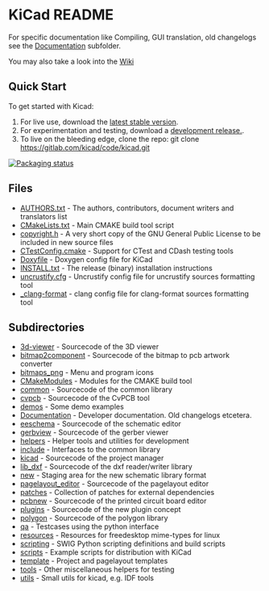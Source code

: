 # KiCad README

For specific documentation like Compiling, GUI translation, old
changelogs see the [Documentation](Documentation) subfolder.

You may also take a look into the [Wiki](https://gitlab.com/kicad/code/kicad/-/wikis/home)

## Quick Start

To get started with Kicad:


1. For live use, download the [latest stable version](https://kicad-pcb.org/download/).
2. For experimentation and testing, download a [development release.](https://kicad-pcb.org/download/).
3. To live on the bleeding edge, clone the repo: git clone https://gitlab.com/kicad/code/kicad.git


[![Packaging status](https://repology.org/badge/tiny-repos/kicad.svg)](https://repology.org/metapackage/kicad/versions)

## Files
* [AUTHORS.txt](AUTHORS.txt) - The authors, contributors, document writers and translators list
* [CMakeLists.txt](CMakeLists.txt) - Main CMAKE build tool script
* [copyright.h](copyright.h) - A very short copy of the GNU General Public License to be included in new source files
* [CTestConfig.cmake](CTestConfig.cmake) - Support for CTest and CDash testing tools
* [Doxyfile](Doxyfile) - Doxygen config file for KiCad
* [INSTALL.txt](INSTALL.txt) - The release (binary) installation instructions
* [uncrustify.cfg](uncrustify.cfg) - Uncrustify config file for uncrustify sources formatting tool
* [_clang-format](_clang-format) - clang config file for clang-format sources formatting tool

## Subdirectories

* [3d-viewer](3d-viewer)         - Sourcecode of the 3D viewer
* [bitmap2component](bitmap2component)  - Sourcecode of the bitmap to pcb artwork converter
* [bitmaps_png](bitmaps_png)       - Menu and program icons
* [CMakeModules](CMakeModules)      - Modules for the CMAKE build tool
* [common](common)            - Sourcecode of the common library
* [cvpcb](cvpcb)             - Sourcecode of the CvPCB tool
* [demos](demos)             - Some demo examples
* [Documentation](Documentation)     - Developer documentation. Old changelogs etcetera.
* [eeschema](eeschema)          - Sourcecode of the schematic editor
* [gerbview](gerbview)          - Sourcecode of the gerber viewer
* [helpers](helpers)           - Helper tools and utilities for development
* [include](include)           - Interfaces to the common library
* [kicad](kicad)             - Sourcecode of the project manager
* [lib_dxf](lib_dxf)           - Sourcecode of the dxf reader/writer library
* [new](new)               - Staging area for the new schematic library format
* [pagelayout_editor](pagelayout_editor) - Sourcecode of the pagelayout editor
* [patches](patches)           - Collection of patches for external dependencies
* [pcbnew](pcbnew)           - Sourcecode of the printed circuit board editor
* [plugins](plugins)           - Sourcecode of the new plugin concept
* [polygon](polygon)           - Sourcecode of the polygon library
* [qa](qa)                - Testcases using the python interface
* [resources](resources)         - Resources for freedesktop mime-types for linux
* [scripting](scripting)         - SWIG Python scripting definitions and build scripts
* [scripts](scripts)           - Example scripts for distribution with KiCad
* [template](template)          - Project and pagelayout templates
* [tools](tools)             - Other miscellaneous helpers for testing
* [utils](utils)             - Small utils for kicad, e.g. IDF tools

